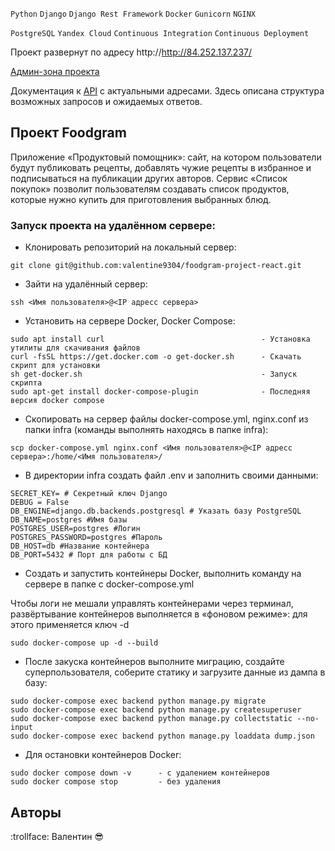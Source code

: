 `Python` `Django` `Django Rest Framework` `Docker` `Gunicorn` `NGINX`

`PostgreSQL` `Yandex Cloud` `Continuous Integration` `Continuous Deployment`

Проект развернут по адресу http://http://84.252.137.237/

[Админ-зона проекта](http://http://84.252.137.237//admin/ "Гиперссылка к админке.")

Документация к [API](http://http://84.252.137.237//api/docs/ "Гиперссылка к API.") с актуальными адресами. Здесь описана структура возможных запросов и ожидаемых ответов.

## Проект Foodgram
Приложение «Продуктовый помощник»: сайт, на котором пользователи будут публиковать рецепты, добавлять чужие рецепты в избранное и подписываться на публикации других авторов. Сервис «Список покупок» позволит пользователям создавать список продуктов, которые нужно купить для приготовления выбранных блюд. 

### Запуск проекта на удалённом сервере:
+ Клонировать репозиторий на локальный сервер:
```
git clone git@github.com:valentine9304/foodgram-project-react.git
```
+ Зайти на удалённый сервер:
```
ssh <Имя пользователя>@<IP адресс сервера>
```
+ Установить на сервере Docker, Docker Compose:
```
sudo apt install curl                                   - Установка утилиты для скачивания файлов
curl -fsSL https://get.docker.com -o get-docker.sh      - Скачать скрипт для установки
sh get-docker.sh                                        - Запуск скрипта
sudo apt-get install docker-compose-plugin              - Последняя версия docker compose
```
+ Скопировать на сервер файлы docker-compose.yml, nginx.conf из папки infra (команды выполнять находясь в папке infra):
```
scp docker-compose.yml nginx.conf <Имя пользователя>@<IP адресс сервера>:/home/<Имя пользователя>/
```
+ В директории infra создать файл .env и заполнить своими данными:
```
SECRET_KEY= # Секретный ключ Django
DEBUG = False
DB_ENGINE=django.db.backends.postgresql # Указать базу PostgreSQL
DB_NAME=postgres #Имя базы
POSTGRES_USER=postgres #Логин
POSTGRES_PASSWORD=postgres #Пароль
DB_HOST=db #Название контейнера
DB_PORT=5432 # Порт для работы с БД
```

+ Создать и запустить контейнеры Docker, выполнить команду на сервере в папке с docker-compose.yml
  
Чтобы логи не мешали управлять контейнерами через терминал, развёртывание контейнеров выполняется в «фоновом режиме»: для этого применяется ключ -d
```
sudo docker-compose up -d --build
```
+ После закуска контейнеров выполните миграцию, создайте суперпользователя, соберите статику и загрузите данные из дампа в базу:
```
sudo docker-compose exec backend python manage.py migrate
sudo docker-compose exec backend python manage.py createsuperuser
sudo docker-compose exec backend python manage.py collectstatic --no-input
sudo docker-compose exec backend python manage.py loaddata dump.json
```
+ Для остановки контейнеров Docker:
```
sudo docker compose down -v      - с удалением контейнеров
sudo docker compose stop         - без удаления
```


## Авторы
:trollface: Валентин :sunglasses:  
